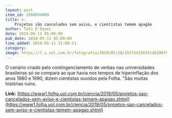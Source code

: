 ```yaml
---
layout: post
item_id: 2588834909
title: >-
    Projetos são cancelados sem aviso, e cientistas temem apagão
author: Tatu D'Oquei
date: 2019-05-11 05:00:00
pub_date: 2019-05-11 05:00:00
time_added: 2019-05-11 21:09:11
category: 
image: https://f.i.uol.com.br/fotografia/2019/05/10/15575433035cd639876ecad_1557543303_3x2_xl.jpg
---
```


O cenário criado pelo contingenciamento de verbas nas universidades brasileiras só se compara ao que havia nos tempos de hiperinflação dos anos 1980 e 1990, dizem cientistas ouvidos pela Folha. "São muitas histórias ruins.

**Link:** [https://www1.folha.uol.com.br/ciencia/2019/05/projetos-sao-cancelados-sem-aviso-e-cientistas-temem-apagao.shtml](https://www1.folha.uol.com.br/ciencia/2019/05/projetos-sao-cancelados-sem-aviso-e-cientistas-temem-apagao.shtml)

